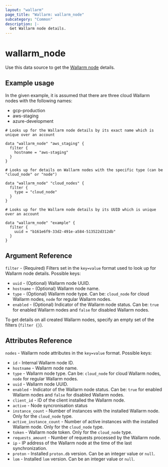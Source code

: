 ```yaml
---
layout: "wallarm"
page_title: "Wallarm: wallarm_node"
subcategory: "Common"
description: |-
  Get Wallarm node details.
---
```


# wallarm_node

Use this data source to get the [Wallarm node][1] details.

## Example usage

In the given example, it is assumed that there are three cloud Wallarm nodes with the following names:

- gcp-production
- aws-staging
- azure-development

```hcl
# Looks up for the Wallarm node details by its exact name which is unique over an account

data "wallarm_node" "aws_staging" {
  filter {
    hostname = "aws-staging"
  }
}
```

```hcl
# Looks up for details on Wallarm nodes with the specific type (can be "cloud_node" or "node")

data "wallarm_node" "cloud_nodes" {
  filter {
    type = "cloud_node"
  }
}
```

```hcl
# Looks up for the Wallarm node details by its UUID which is unique over an account

data "wallarm_node" "example" {
  filter {
    uuid = "b161e6f9-33d2-491e-a584-513522d312db"
  }
}
```

## Argument Reference

`filter` - (Required) Filters set in the `key=value` format used to look up for Wallarm node details. Possible keys:

- `uuid` - (Optional) Wallarm node UUID.
- `hostname` - (Optional) Wallarm node name.
- `type` - (Optional) Wallarm node type. Can be: `cloud_node` for cloud Wallarm nodes, `node` for regular Wallarm nodes.
- `enabled` - (Optional) Indicator of the Wallarm node status. Can be: `true` for enabled Wallarm nodes and `false` for disabled Wallarm nodes.

To get details on all created Wallarm nodes, specify an empty set of the filters (`filter {}`).

## Attributes Reference

`nodes` - Wallarm node attributes in the `key=value` format. Possible keys:

- `id` - Internal Wallarm node ID.
- `hostname` - Wallarm node name.
- `type` - Wallarm node type. Can be: `cloud_node` for cloud Wallarm nodes, `node` for regular Wallarm nodes.
- `uuid` - Wallarm node UUID.
- `enabled` - Indicator of the Wallarm node status. Can be: `true` for enabled Wallarm nodes and `false` for disabled Wallarm nodes.
- `client_id` - ID of the client installed the Wallarm node.
- `active` - Node syncronisation status
- `instance_count` - Number of instances with the installed Wallarm node. Only for the `cloud_node` type.
- `active_instance_count` - Number of active instances with the installed Wallarm node. Only for the `cloud_node` type.
- `token` - Wallarm node token. Only for the `cloud_node` type.
- `requests_amount` - Number of requests processed by the Wallarm node.
- `ip` - IP address of the Wallarm node at the time of the last synchronization.
- `proton` - Installed `proton.db` version. Can be an integer value or `null`.
- `lom` - Installed `lom` version. Can be an integer value or `null`.

[1]: https://docs.wallarm.com/user-guides/nodes/nodes/
